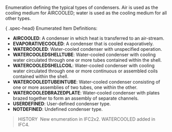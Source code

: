 Enumeration defining the typical types of condensers. Air is used as the cooling medium for AIRCOOLED; water is used as the cooling medium for all other types.

{ .spec-head}
Enumerated Item Definitions:

* **AIRCOOLED**: A condenser in which heat is transferred to an air-stream.
* **EVAPORATIVECOOLED**: A condenser that is cooled evaporatively.
* **WATERCOOLED**: Water-cooled condenser with unspecified operation.
* **WATERCOOLEDSHELLTUBE**: Water-cooled condenser with cooling water circulated through one or more tubes contained within the shell.
* **WATERCOOLEDSHELLCOIL**: Water-cooled condenser with cooling water circulated through one or more continuous or assembled coils contained within the shell.
* **WATERCOOLEDTUBEINTUBE**: Water-cooled condenser consisting of one or more assemblies of two tubes, one within the other.
* **WATERCOOLEDBRAZEDPLATE**: Water-cooled condenser with plates brazed together to form an assembly of separate channels.
* **USERDEFINED**: User-defined condenser type.
* **NOTDEFINED**: Undefined condenser type.

> HISTORY&nbsp; New enumeration in IFC2x2. WATERCOOLED added in IFC4.